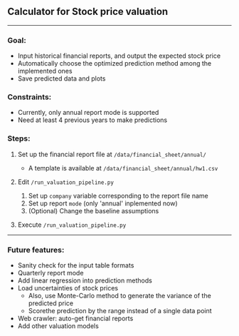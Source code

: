 ## Calculator for Stock price valuation

---

### Goal:
* Input historical financial reports, and output the expected stock price
* Automatically choose the optimized prediction method among the implemented ones
* Save predicted data and plots

### Constraints:
* Currently, only annual report mode is supported
* Need at least 4 previous years to make predictions

### Steps:
1. Set up the financial report file at `/data/financial_sheet/annual/`
   * A template is available at `/data/financial_sheet/annual/hw1.csv`

2. Edit `/run_valuation_pipeline.py`
   1. Set up `company` variable corresponding to the report file name
   2. Set up report `mode` (only 'annual' inplemented now)
   3. (Optional) Change the baseline assumptions

3. Execute `/run_valuation_pipeline.py`

---

### Future features:
* Sanity check for the input table formats
* Quarterly report mode
* Add linear regression into prediction methods
* Load uncertainties of stock prices
  * Also, use Monte-Carlo method to generate the variance of the predicted price
  * Scorethe prediction by the range instead of a single data point
* Web crawler: auto-get financial reports
* Add other valuation models
